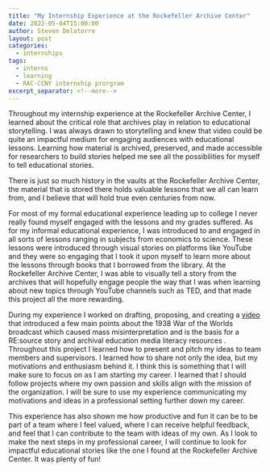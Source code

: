```yaml
---
title: "My Internship Experience at the Rockefeller Archive Center"
date: 2022-05-04T15:00:00
author: Steven Delatorre
layout: post
categories:
  - internships
tags:
  - interns
  - learning
  - RAC-CCNY internship prorgram
excerpt_separator: <!--more-->
---
```

Throughout my internship experience at the Rockefeller Archive Center, I learned about the critical role that archives play in relation to educational storytelling. I was always drawn to storytelling and knew that video could be quite an impactful medium for engaging audiences with educational lessons. Learning how material is archived, preserved, and made accessible for researchers to build stories helped me see all the possibilities for myself to tell educational stories.

<!--more-->

There is just so much history in the vaults at the Rockefeller Archive Center, the material that is stored there holds valuable lessons that we all can learn from, and I believe that will hold true even centuries from now.

For most of my formal educational experience leading up to college I never really found myself engaged with the lessons and my grades suffered. As for my informal educational experience, I was introduced to and engaged in all sorts of lessons ranging in subjects from economics to science. These lessons were introduced through visual stories on platforms like YouTube and they were so engaging that I took it upon myself to learn more about the lessons through books that I borrowed from the library. At the Rockefeller Archive Center, I was able to visually tell a story from the archives that will hopefully engage people the way that I was when learning about new topics through YouTube channels such as TED, and that made this project all the more rewarding.

During my experience I worked on drafting, proposing, and creating a [video](https://www.youtube.com/shorts/8hPerzBTazc) that introduced a few main points about the 1938 War of the Worlds broadcast which caused mass misinterpretation and is the basis for a RE:source story and archival education media literacy resources . Throughout this project I learned how to present and pitch my ideas to team members and supervisors. I learned how to share not only the idea, but my motivations and enthusiasm behind it. I think this is something that I will make sure to focus on as I am starting my career. I learned that I should follow projects where my own passion and skills align with the mission of the organization. I will be sure to use my experience communicating my motivations and ideas in a professional setting further down my career.

This experience has also shown me how productive and fun it can be to be part of a team where I feel valued, where I can receive helpful feedback, and feel that I can contribute to the team with ideas of my own. As I look to make the next steps in my professional career, I will continue to look for impactful educational stories like the one I found at the Rockefeller Archive Center. It was plenty of fun!
